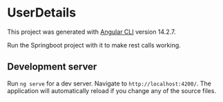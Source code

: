 # UserDetails

This project was generated with [Angular CLI](https://github.com/angular/angular-cli) version 14.2.7.

Run the Springboot project with it to make rest calls working.

## Development server

Run `ng serve` for a dev server. Navigate to `http://localhost:4200/`. The application will automatically reload if you change any of the source files.

